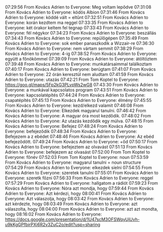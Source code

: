 07:29:56 From Kovács Adrien to Everyone:
	Meg voltam lepődve
07:31:08 From Kovács Adrien to Everyone:
	ködös Albion
07:31:46 From Kovács Adrien to Everyone:
	köddé vált = eltűnt
07:32:51 From Kovács Adrien to Everyone:
	korán kezdtem ma reggel
07:33:35 From Kovács Adrien to Everyone:
	két órakor keltem fel tegnap
07:33:43 From Kovács Adrien to Everyone:
	fél négykor
07:34:23 From Kovács Adrien to Everyone:
	beszállás
07:34:43 From Kovács Adrien to Everyone:
	repülőgépen
07:35:49 From Kovács Adrien to Everyone:
	sok ember panaszkodik a Wizzair-re
07:36:30 From Kovács Adrien to Everyone:
	nem vártam semmit
07:38:29 From Kovács Adrien to Everyone:
	4-ig
07:38:52 From Kovács Adrien to Everyone:
	együtt a főnökömmel
07:39:09 From Kovács Adrien to Everyone:
	átöltöztem
07:39:48 From Kovács Adrien to Everyone:
	munkatársaimmal találkoztam
07:40:17 From Kovács Adrien to Everyone:
	berúgtam
07:41:07 From Kovács Adrien to Everyone:
	22 órán keresztül nem aludtam
07:41:59 From Kovács Adrien to Everyone:
	utazás
07:42:21 From Tom Koptel to Everyone:
	https://goo.gl/maps/5Fp2kG3PLvpWs2wG8
07:43:30 From Kovács Adrien to Everyone:
	a munkával kapcsolatos program
07:43:51 From Kovács Adrien to Everyone:
	kapcsolatépítés
07:44:24 From Kovács Adrien to Everyone:
	csapatépítés
07:45:13 From Kovács Adrien to Everyone:
	élmény
07:45:55 From Kovács Adrien to Everyone:
	kezd/elkezd valamit
07:46:08 From Kovács Adrien to Everyone:
	Elkezdek magyarul tanulni.
07:46:42 From Kovács Adrien to Everyone:
	A magyar óra most kezdődik.
07:48:02 From Kovács Adrien to Everyone:
	Az utazás kezdődik egy múlva.
07:48:15 From Kovács Adrien to Everyone:
	Befejez
07:48:24 From Kovács Adrien to Everyone:
	befejeződik
07:48:34 From Kovács Adrien to Everyone:
	Befejezem a z ebédet
07:48:46 From Kovács Adrien to Everyone:
	Az ebéd befejeződött.
07:49:24 From Kovács Adrien to Everyone:
	+őd
07:50:17 From Kovács Adrien to Everyone:
	befejeztem az olvavást
07:51:13 From Kovács Adrien to Everyone:
	befejezem az olvasást
07:52:00 From Tom Koptel to Everyone:
	főnév
07:52:03 From Tom Koptel to Everyone:
	noun
07:53:59 From Kovács Adrien to Everyone:
	magyarul tanulni = noun structure
07:54:29 From Kovács Adrien to Everyone:
	elkezdek síelni
07:54:55 From Kovács Adrien to Everyone:
	szeretek tanulni
07:55:01 From Kovács Adrien to Everyone:
	szeretk főzni
07:56:33 From Kovács Adrien to Everyone:
	reggel
07:57:29 From Kovács Adrien to Everyone:
	hallgatom a rádiót
07:59:23 From Kovács Adrien to Everyone:
	Nóra azt mondja, hogy
07:59:44 From Kovács Adrien to Everyone:
	Azt kérdezi, hogy
08:00:41 From Kovács Adrien to Everyone:
	Azt válaszolja, hogy
08:03:42 From Kovács Adrien to Everyone:
	azt kérdezte, hogy
08:03:49 From Kovács Adrien to Everyone:
	azt válaszolta, hogy
08:04:00 From Kovács Adrien to Everyone:
	azt azt mondta, hogy
08:16:02 From Kovács Adrien to Everyone:
	https://docs.google.com/presentation/d/1U47scM3OFSWqyUjUvh-u9kKgGPfbirPXi6R2v3ZuC2o/edit?usp=sharing
